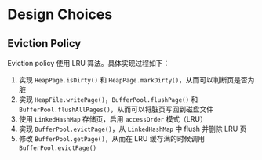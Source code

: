 # Design Choices

## Eviction Policy

Eviction policy 使用 LRU 算法。具体实现过程如下：

1. 实现 `HeapPage.isDirty()` 和 `HeapPage.markDirty()`，从而可以判断页是否为脏
2. 实现 `HeapFile.writePage()`，`BufferPool.flushPage()` 和 `BufferPool.flushAllPages()`，从而可以将脏页写回到磁盘文件
3. 使用 `LinkedHashMap` 存储页，启用 `accessOrder` 模式（LRU）
4. 实现 `BufferPool.evictPage()`，从 `LinkedHashMap` 中 flush 并删除 LRU 页
5. 修改 `BufferPool.getPage()`，从而在 LRU 缓存满的时候调用 `BufferPool.evictPage()`




